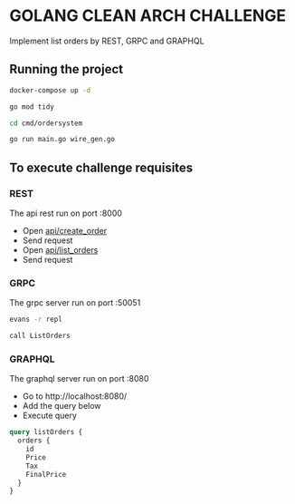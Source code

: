 # GOLANG CLEAN ARCH CHALLENGE

Implement list orders by REST, GRPC and GRAPHQL

## Running the project
```bash
docker-compose up -d

go mod tidy

cd cmd/ordersystem

go run main.go wire_gen.go  
```

## To execute challenge requisites
### REST
The api rest run on port :8000

- Open [api/create_order](api/create_order.http)
- Send request
- Open [api/list_orders](api/list_orders.http)
- Send request


### GRPC
The grpc server run on port :50051

```bash
evans -r repl

call ListOrders
```

### GRAPHQL
The graphql server run on port :8080

- Go to http://localhost:8080/
- Add the query below
- Execute query

```graphql
query listOrders {
  orders {
    id
    Price
    Tax
    FinalPrice
  }
}
```
